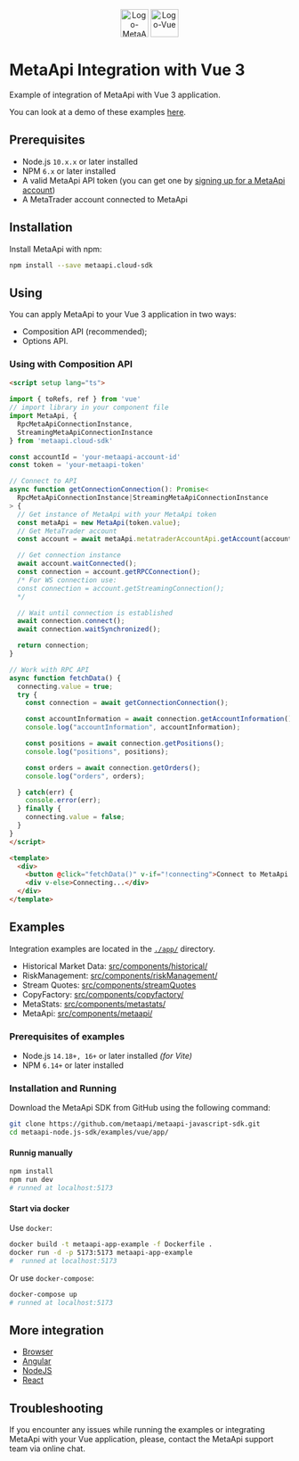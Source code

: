 <div align="center">
  <img src="https://metaapi.cloud/favicon.ico" alt="Logo-MetaApi" width="50" height="50"/>
  <img src="https://vuejs.org/logo.svg" alt="Logo-Vue" width="50" height="50"/>
</div>

# MetaApi Integration with Vue 3

Example of integration of MetaApi with Vue 3 application.

You can look at a demo of these examples [here](https://youtu.be/MQSOU7DK1J4).

## Prerequisites

* Node.js `10.x.x` or later installed
* NPM `6.x` or later installed
* A valid MetaApi API token (you can get one by [signing up for a MetaApi account](https://app.metaapi.cloud/api-access/generate-token))
* A MetaTrader account connected to MetaApi

## Installation

Install MetaApi with npm:

```bash
npm install --save metaapi.cloud-sdk
```

## Using

You can apply MetaApi to your Vue 3 application in two ways:

* Composition API (recommended);
* Options API.

### Using with Composition API

``` html
<script setup lang="ts">
  
import { toRefs, ref } from 'vue'
// import library in your component file
import MetaApi, { 
  RpcMetaApiConnectionInstance,
  StreamingMetaApiConnectionInstance
} from 'metaapi.cloud-sdk'

const accountId = 'your-metaapi-account-id'
const token = 'your-metaapi-token'

// Connect to API
async function getConnectionConnection(): Promise<
  RpcMetaApiConnectionInstance|StreamingMetaApiConnectionInstance
> {
  // Get instance of MetaApi with your MetaApi token
  const metaApi = new MetaApi(token.value);
  // Get MetaTrader account
  const account = await metaApi.metatraderAccountApi.getAccount(accountId.value);

  // Get connection instance
  await account.waitConnected();
  const connection = account.getRPCConnection();
  /* For WS connection use:
  const connection = account.getStreamingConnection();
  */

  // Wait until connection is established
  await connection.connect();
  await connection.waitSynchronized();

  return connection;
}

// Work with RPC API
async function fetchData() {
  connecting.value = true;
  try {
    const connection = await getConnectionConnection();

    const accountInformation = await connection.getAccountInformation();
    console.log("accountInformation", accountInformation);

    const positions = await connection.getPositions();
    console.log("positions", positions);

    const orders = await connection.getOrders();
    console.log("orders", orders);

  } catch(err) {
    console.error(err);
  } finally {
    connecting.value = false;
  }
}
</script>

<template>
  <div>
    <button @click="fetchData()" v-if="!connecting">Connect to MetaApi and do smth...</button>
    <div v-else>Connecting...</div>
  </div>
</template>
```

## Examples

Integration examples are located in the [`./app/`](app/) directory.

- Historical Market Data: [src/components/historical/](app/src/components/historical)
- RiskManagement: [src/components/riskManagement/](app/src/components/riskManagement)
- Stream Quotes: [src/components/streamQuotes](app/src/components/streamQuotes)
- CopyFactory: [src/components/copyfactory/](app/src/components/copyfactory)
- MetaStats: [src/components/metastats/](app/src/components/metastats)
- MetaApi: [src/components/metaapi/](app/src/components/metaapi)

### Prerequisites of examples

- Node.js `14.18+, 16+` or later installed _(for Vite)_
- NPM `6.14+` or later installed

### Installation and Running

Download the MetaApi SDK from GitHub using the following command:

```bash
git clone https://github.com/metaapi/metaapi-javascript-sdk.git
cd metaapi-node.js-sdk/examples/vue/app/
```

#### Runnig manually

```bash
npm install
npm run dev 
# runned at localhost:5173
```

#### Start via docker

Use `docker`:

```bash
docker build -t metaapi-app-example -f Dockerfile .
docker run -d -p 5173:5173 metaapi-app-example
#  runned at localhost:5173
```

Or use `docker-compose`:

```bash
docker-compose up 
# runned at localhost:5173 
```

## More integration 

- [Browser](./../browser)
- [Angular](./../angular)
- [NodeJS](./../node)
- [React](./../react)

## Troubleshooting

If you encounter any issues while running the examples or integrating MetaApi with your Vue application, please, contact the MetaApi support team via online chat.
